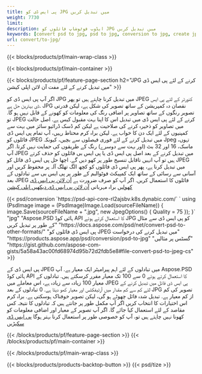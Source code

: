 ```yaml
---
title: پی ایس ڈی کو JPG میں تبدیل کریں
weight: 7730
limit: 
description: ایڈوب فوٹوشاپ فائلوں کو JPG میں تبدیل کریں
keywords: [convert psd to jpg, psd to jpg, conversion to jpg, create jpg from psd, print psd as jpg]
url: convert/to-jpg/
---
```


{{< blocks/products/pf/main-wrap-class >}}

{{< blocks/products/pf/main-container >}}

{{< blocks/products/pf/feature-page-section h2="JPG کرنے کے لئے پی ایس ڈی میں تبدیل کرنے کے لئے مفت آن لائن اپلی کیشن" >}}
<p>اگر آپ پی ایس ڈی کو JPG میں تبدیل کرنا چاہتے ہیں تو پھر JPEG کنورٹر کے لئے پی ایس ڈی بہترین حل ہے. JPG نقصان دہ کمپریشن کے ساتھ تصویر کی شکل ہے، لیکن قدرتی تصویر رنگوں کے ساتھ تصاویر پر اضافی رنگ کی معلومات کو کھونے کے قابل نہیں ہو گا. تو JPEG کرنے کے لئے پی ایس ڈی میں تبدیل اس کا اپنا بہت مقبول کیس ہے. اصل حالت میں تصاویر کو ذخیرہ کرنے کی صلاحیت ہے لیکن کم ڈسک ڈرائیو سائز میں بہت سے کمپنیوں کے لئے ایک دن کا خواب ہے. لیکن براہ کرم محتاط رہیں، آپ تمام پی ایس ڈی فائلوں کو JPEG میں تبدیل کرنے کے لئے فوری فیصلوں سے بچیں، کیونکہ Jpeg تہوں، ماسک، 16 اور 32 بٹ (اور بہت سے دوسرے) رنگ کے طریقوں کی حمایت نہیں کرتا. اگر آپ JPEG میں تبدیل کرنے کے بعد اصل پی ایس ڈی یا پی ایس بی فائلوں کو حذف کرتے ہیں تو آپ انہیں ناقابل تنسیخ طور پر کھو دیں گے. اچھا حل پی ایس ڈی فائل کو JPEG میں تبدیل کرنا ہے، پھر پی ایس ڈی فائلوں کو کچھ الگ تھلگ آلہ پر محفوظ کریں اور آسانی سے رسائی کے ساتھ ایک کمپیکٹ فوٹوالبم کے طور پر پی ایس بی سے تبادلوں کے بعد JPEG فائلوں کا استعمال کریں. اگر آپ کو صرف ضرورت ہے <a href="/psd/view">آن لائن پی ایس ڈی کھولیں</a> براہ مہربانی <a href="/psd/view">آن لائن پی ایس ڈی دیکھیں اپلی کیشن</a></p>
{{< psd/conversion `https://psd-api-core-rl2ajsbv.k8s.dynabic.com/` 
`    using (PsdImage image = (PsdImage)Image.Load(sourceFileName))
    {
        image.Save(sourceFileName + ".jpg",  new JpegOptions() { Quality = 75 });
    }` 
		"jpg" 
"Aspose.PSD ہائی کوڈ API کا استعمال کرتے ہوئے JPG کو پی ایس ڈی سے مثال کے طور پر تبدیل کریں"  "https://docs.aspose.com/psd/net/convert-psd-to-other-formats/" 
"پی ایس ڈی فائلوں کو JPEG میں تبدیل کرنے کی درخواست" "https://products.aspose.app/psd/conversion/psd-to-jpg" 
"گسٹس پر مثالیں" "https://gist.github.com/aspose-com-gists/5a58a43ac00fd68974d95b72d2fdb5e8#file-convert-psd-to-jpeg-cs" >}}
<p>پی ایس ڈی کے JPEG میں تبادلوں کے لئے اہم پیرامیٹر ایک معیار ہے. آپ Aspose.PSD ہائی کوڈ API کا استعمال کرتے ہوئے 0 سے 100 تک معیار مقرر کرسکتے ہیں. تبادلوں کے معیار 100 زیادہ سے زیادہ ہے، اس معاملے میں JPEG پی ایس ڈی فائل میں تبدیل کرنے کے لئے کم سے کم مقدار میں آرٹیفکٹس اور معیار کھو دیتا ہے. 0 تبادلوں کے بعد JPG تصویر کی کم از کم معیار ہے. تبدیل شدہ فائل چھوٹے ہو گی، لیکن تصویر خوفناک ہوسکتی ہے. براہ کرم اس اختیارات کا انتخاب کریں اگر آپ مکمل طور پر جانتے ہیں کہ تبادلوں کا نتیجہ کس مقاصد کے لئے استعمال کیا جائے گا. اگر آپ تصویر کے معیار اور اضافی معلومات کو کھونا نہیں چاہتے ہیں تو، آپ کو خصوصی طور پر استعمال کرنا بہتر ہوگا <a href="/psd/reduce-size">پی ایس ڈی سکیڑیں</a></p>
{{< /blocks/products/pf/feature-page-section >}}
{{< /blocks/products/pf/main-container >}}


{{< /blocks/products/pf/main-wrap-class >}}

{{< blocks/products/products-backtop-button >}}
{{< psd/tize >}}
